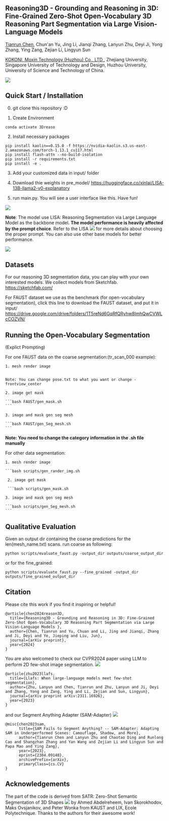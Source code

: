## Reasoning3D - Grounding and Reasoning in 3D: Fine-Grained Zero-Shot Open-Vocabulary 3D Reasoning Part Segmentation via Large Vision-Language Models 

<a href="http://tianrun-chen.github.io/" target="_blank">Tianrun Chen</a>, Chun'an Yu, Jing Li, Jianqi Zhang, Lanyun Zhu, Deyi Ji, Yong Zhang, Ying Zang, Zejian Li, Lingyun Sun

<a href='https://www.kokoni3d.com/'> KOKONI, Moxin Technology (Huzhou) Co., LTD </a>, Zhejiang University, Singapore University of Technology and Design, Huzhou University, University of Science and Technology of China.

<img src='https://tianrun-chen.github.io/Reason3D/static/images/Fig1.jpg'>

   
## Quick Start / Installation
0. git clone this repository :D
   
1. Create Environment
```conda create -n 3Dreason python=3.8
conda activate 3Dreaso
```

2. Install necessary packages
```pip install torch==1.13.1+cu117 torchvision==0.14.1+cu117 torchaudio==0.13.1 --extra-index-url https://download.pytorch.org/whl/cu117
pip install kaolin==0.15.0 -f https://nvidia-kaolin.s3.us-east-2.amazonaws.com/torch-1.13.1_cu117.html
pip install flash-attn --no-build-isolation
pip install -r requirements.txt
pip install -e .
```
3. Add your customized data in input/ folder
   
4. Download thie weights in pre_model/
https://huggingface.co/xinlai/LISA-13B-llama2-v0-explanatory

5. run main.py. You will see a user interface like this. Have fun!
   
<img src='https://tianrun-chen.github.io/Reason3D/static/images/ui.png'>

 **Note**: The model use LISA: Reasoning Segmentation via Large Language Model as the backbone model. **The model performance is heavily affected by the prompt choice**. Refer to the LISA <a href='https://github.com/dvlab-research/LISA'><img src='https://img.shields.io/badge/Project-Page-Green'></a> for more details about choosing the proper prompt. You can also use other base models for better performance.

<img src='https://tianrun-chen.github.io/Reason3D/static/images/Fig3.jpg'>

## Datasets
For our reasoning 3D segmentation data, you can play with your own interested models. We collect models from Sketchfab. https://sketchfab.com/ 

For FAUST dataset we use as the benchmark (for open-vocabulary segmentation), click this line to download the FAUST dataset, and put it in input/
    https://drive.google.com/drive/folders/1T5reNd6GqRfQRyhw8lmhQwCVWLcCOZVN/

## Running the Open-Vocabulary Segmentation
(Explict Prompting)

For one FAUST data on the coarse segmentation:(tr_scan_000 example):

    1. mesh render image
    
   ```bash FAUST/gen_rander_img.sh
```
    Note: You can change pose.txt to what you want or change -frontview_center
    
    2. image get mask
    
    ```bash FAUST/gen_mask.sh
    ```
    
    3. image and mask gen seg mesh
    
    ```bash FAUST/gen_Seg_mesh.sh
    ```
    
**Note: You need to change the category information in the .sh file manually**

For other data segmentation:

    1. mesh render image
    
    ```bash scripts/gen_rander_img.sh
   ```
    2. image get mask

    ```bash scripts/gen_mask.sh
```

    3. image and mask gen seg mesh

    ```bash scripts/gen_Seg_mesh.sh
    ```

## Qualitative Evaluation
Given an output dir containing the coarse predictions for the len(mesh_name.txt) scans.
run coarse as following:
```shell
python scripts/evaluate_faust.py -output_dir outputs/coarse_output_dir
```
or for the fine_grained:

```shell
python scripts/evaluate_faust.py --fine_grained -output_dir outputs/fine_grained_output_dir
```

## Citation
Please cite this work if you find it inspiring or helpful!
```
@article{chen2024reason3D,
  title={Reasoning3D - Grounding and Reasoning in 3D: Fine-Grained Zero-Shot Open-Vocabulary 3D Reasoning Part Segmentation via Large Vision-Language Models },
  author={Chen, Tianrun and Yu, Chuan and Li, Jing and Jianqi, Zhang and Ji, Deyi and Ye, Jieping and Liu, Jun},
  journal={arXiv preprint},
  year={2024}
}
```
You are also welcomed to check our CVPR2024 paper using LLM to perform 2D few-shot image segmentation. <a href='https://github.com/lanyunzhu99/llafs/'><img src='https://img.shields.io/badge/Project-Page-Green'></a>
```
@article{zhu2023llafs,
  title={Llafs: When large-language models meet few-shot segmentation},
  author={Zhu, Lanyun and Chen, Tianrun and Zhu, Lanyun and Ji, Deyi and Zhang, Yong and Zang, Ying and Li, Zejian and Sun, Lingyun},
  journal={arXiv preprint arXiv:2311.16926},
  year={2023}
}
```
and our Segment Anything Adapter (SAM-Adapter) <a href='https://github.com/tianru-chen/SAM-Adaptor-Pytorch/'><img src='https://img.shields.io/badge/Project-Page-Green'></a>
```
@misc{chen2023sam,
      title={SAM Fails to Segment Anything? -- SAM-Adapter: Adapting SAM in Underperformed Scenes: Camouflage, Shadow, and More}, 
      author={Tianrun Chen and Lanyun Zhu and Chaotao Ding and Runlong Cao and Shangzhan Zhang and Yan Wang and Zejian Li and Lingyun Sun and Papa Mao and Ying Zang},
      year={2023},
      eprint={2304.09148},
      archivePrefix={arXiv},
      primaryClass={cs.CV}
}
```



## Acknowledgements
The part of the code is derived from SATR: Zero-Shot Semantic Segmentation of 3D Shapes <a href='https://github.com/Samir55/SATR'><img src='https://img.shields.io/badge/Project-Page-Green'></a> by Ahmed Abdelreheem, Ivan Skorokhodov, Maks Ovsjanikov, and Peter Wonka
from KAUST and LIX, Ecole Polytechnique. Thanks to the authors for their awesome work!


